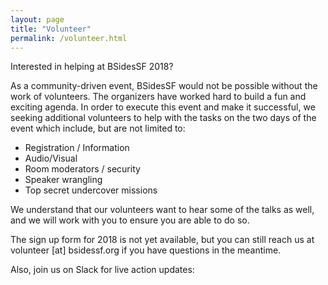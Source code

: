 ```yaml
---
layout: page
title: "Volunteer"
permalink: /volunteer.html
--- 
```


Interested in helping at BSidesSF 2018?

As a community-driven event, BSidesSF would not be possible without the work of volunteers. The organizers have worked hard to build a fun and exciting agenda. In order to execute this event and make it successful, we seeking additional volunteers to help with the tasks on the two days of the event which include, but are not limited to:

* Registration / Information
* Audio/Visual
* Room moderators / security
* Speaker wrangling
* Top secret undercover missions

We understand that our volunteers want to hear some of the talks as well, and we will work with you to ensure you are able to do so.

The sign up form for 2018 is not yet available, but you can still reach us at volunteer [at] bsidessf.org if you have questions in the meantime.

Also, join us on Slack for live action updates:

<script async defer src="https://bsidessf-slack.herokuapp.com/slackin.js?large"></script>

